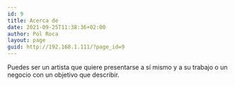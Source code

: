 ```yaml
---
id: 9
title: Acerca de
date: 2021-09-25T11:38:36+02:00
author: Pol Roca
layout: page
guid: http://192.168.1.111/?page_id=9
---
```

Puedes ser un artista que quiere presentarse a sí mismo y a su trabajo o un negocio con un objetivo que describir.